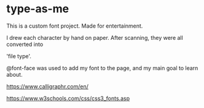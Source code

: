 # type-as-me
This is a custom font project. Made for entertainment.

I drew each character by hand on paper. After scanning, they were all converted into 

'file type'.

@font-face was used to add my font to the page, and my main goal to learn about.

https://www.calligraphr.com/en/

https://www.w3schools.com/css/css3_fonts.asp